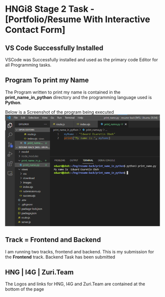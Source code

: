 # HNGi8 Stage 2 Task - [Portfolio/Resume With Interactive Contact Form]

## VS Code Successfully Installed 
VSCode was Successfully installed and used as the primary code Editor for all Programming tasks.

## Program To print my Name
The Program written to print my name is contained in the **print_name_in_python** directory and the programming language used is **Python**.

Below is a Screenshot of the program being executed
![print name image screenshot](print_name_in_python/print_name.png)

## Track = Frontend and Backend
I am running two tracks, frontend and backend. This is my submission for the **Frontend** track. Backend Task has been submitted

## HNG | I4G | Zuri.Team
The Logos and links for HNG, I4G and Zuri.Team are contained at the bottom of the page